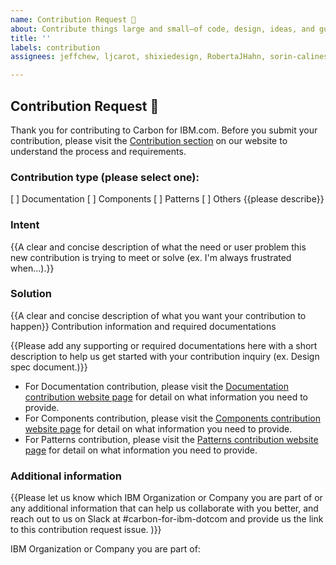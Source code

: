 ```yaml
---
name: Contribution Request 💓
about: Contribute things large and small—of code, design, ideas, and guidance.
title: ''
labels: contribution
assignees: jeffchew, ljcarot, shixiedesign, RobertaJHahn, sorin-calinescu, annawen1, guilhermelMoraes

---
```


## Contribution Request 💓

Thank you for contributing to Carbon for IBM.com. Before you submit your contribution, please visit the [Contribution section](https://www.ibm.com/standards/carbon/contributing/overview/) on our website to understand the process and requirements.

### Contribution type (please select one):

[ ] Documentation
[ ] Components
[ ] Patterns
[ ] Others {{please describe}}

### Intent

{{A clear and concise description of what the need or user problem this new contribution is trying to meet or solve (ex. I'm always frustrated when...).}}

### Solution

{{A clear and concise description of what you want your contribution to happen}}
Contribution information and required documentations

{{Please add any supporting or required documentations here with a short description to help us get started with your contribution inquiry (ex. Design spec document.)}}

- For Documentation contribution, please visit the [Documentation contribution website page](https://www.ibm.com/standards/carbon/contributions/documentation/) for detail on what information you need to provide.
- For Components contribution, please visit the [Components contribution website page](https://www.ibm.com/standards/carbon/contributing/components) for detail on what information you need to provide.
- For Patterns contribution, please visit the [Patterns contribution website page](https://www.ibm.com/standards/carbon/contributing/patterns) for detail on what information you need to provide.

### Additional information

{{Please let us know which IBM Organization or Company you are part of or any additional information that can help us collaborate with you better, and reach out to us on Slack at #carbon-for-ibm-dotcom and provide us the link to this contribution request issue. )}}

IBM Organization or Company you are part of: 
